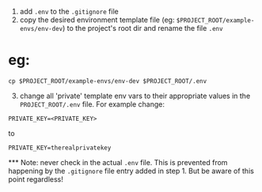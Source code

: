 
1. add `.env` to the `.gitignore` file
2. copy the desired environment template file (eg: `$PROJECT_ROOT/example-envs/env-dev`) to the project's root dir and rename the file `.env`
# eg:
```
cp $PROJECT_ROOT/example-envs/env-dev $PROJECT_ROOT/.env
```
3. change all 'private' template env vars to their appropriate values in the `PROJECT_ROOT/.env` file. For example change:
```
PRIVATE_KEY=<PRIVATE_KEY>
```
to
```
PRIVATE_KEY=therealprivatekey
```
*** Note: never check in the actual `.env` file. This is prevented from happening by the `.gitignore` file entry added in step 1. But be aware of this point regardless!
